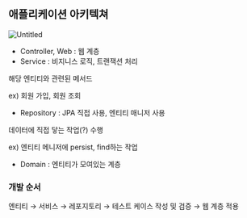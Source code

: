 ## 애플리케이션 아키텍쳐

![Untitled](https://user-images.githubusercontent.com/52596617/129445705-bca35527-c32e-4ad5-9c03-6046dd1d5aa8.png)

- Controller, Web : 웹 계층
- Service : 비지니스 로직, 트랜잭션 처리

해당 엔티티와 관련된 메서드 

ex) 회원 가입, 회원 조회

- Repository : JPA 직접 사용, 엔티티 매니저 사용

데이터에 직접 닿는 작업(?) 수행

ex) 엔티티 메니저에 persist, find하는 작업 

- Domain : 엔티티가 모여있는 계층

### 개발 순서

엔티티 → 서비스 → 레포지토리 → 테스트 케이스 작성 및 검증 → 웹 계층 적용
